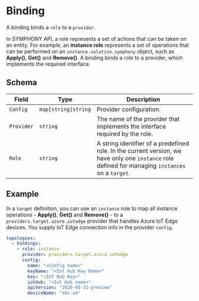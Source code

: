 # Binding

A binding binds a ```role``` to a ```provider```. 

In SYMPHONY API, a role represents a set of actions that can be taken on an entity. For example, an **instance role** represents a set of operations that can be performed on an ```instance.solution.symphony``` object, such as **Apply()**, **Get()** and **Remove()**. A binding binds a role to a provider, which implements the required interface. 

## Schema
| Field | Type | Description | 
|--------|--------|--------|
| ```Config``` | ```map[string]string``` | Provider configuration. |
| ```Provider``` | ```string``` | The name of the provider that implements the interface required by the role. |
| ```Role```| ```string``` | A string identifier of a predefined role. In the current version, we have only one ```instance``` role defined for managing ```instances``` on a ```target```. | 

## Example
In a ```target``` definition, you can use an ```instance``` role to map all instance operations - **Apply()**, **Get()** and **Remove()** - to a ```providers.target.azure.iotedge``` provider that handles Azure IoT Edge devices. You supply IoT Edge connection info in the provider ```config```.

```yaml
topologies:
  - bindings:
    - role: instance
      provider: providers.target.azure.iotedge
      config:
        name: "<Config name>"
        keyName: "<Iot Hub Key Name>"
        key: "<IoT Hub Key>"
        iotHub: "<Iot Hub name>"
        apiVersion: "2020-05-31-preview"
        deviceName: "s8c-vm"
```
